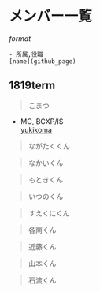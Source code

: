 # メンバー一覧

_format_  
```
- 所属,役職
[name](github_page)
```

## 1819term
>こまつ

- MC, BCXP/IS  
[yukikoma](https://github.com/Yuki-k-lion)

>ながたくくん



>なかいくん



>もときくん



>いつのくん



>すえくにくん



>各南くん



>近藤くん



>山本くん



>石渡くん
